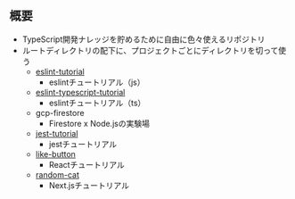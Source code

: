 ## 概要

- TypeScript開発ナレッジを貯めるために自由に色々使えるリポジトリ
- ルートディレクトリの配下に、プロジェクトごとにディレクトリを切って使う
  - [eslint-tutorial](https://typescriptbook.jp/tutorials/eslint)
    - eslintチュートリアル（js）
  - [eslint-typescript-tutorial](https://typescriptbook.jp/tutorials/eslint#eslint%E3%81%A7typescript%E3%82%92%E3%83%AA%E3%83%B3%E3%83%88%E3%81%97%E3%82%88%E3%81%86)
    - eslintチュートリアル（ts）
  - gcp-firestore
    - Firestore x Node.jsの実験場
  - [jest-tutorial](https://typescriptbook.jp/tutorials/jest)
    - jestチュートリアル
  - [like-button](https://typescriptbook.jp/tutorials/react-like-button-tutorial)
    - Reactチュートリアル
  - [random-cat](https://typescriptbook.jp/tutorials/nextjs)
    - Next.jsチュートリアル